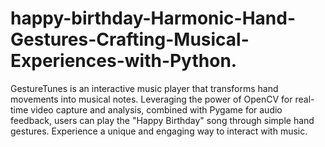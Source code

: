 # happy-birthday-Harmonic-Hand-Gestures-Crafting-Musical-Experiences-with-Python.
GestureTunes is an interactive music player that transforms hand movements into musical notes. Leveraging the power of OpenCV for real-time video capture and analysis, combined with Pygame for audio feedback, users can play the "Happy Birthday" song through simple hand gestures. Experience a unique and engaging way to interact with music.
